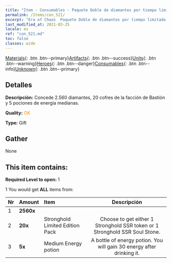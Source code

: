 ```yaml
---
title: "Item - Consumables - Paquete Doble de diamantes por tiempo limitado C"
permalink: /Items/con_521/
excerpt: "Era of Chaos  Paquete Doble de diamantes por tiempo limitado C"
last_modified_at: 2021-03-25
locale: es
ref: "con_521.md"
toc: false
classes: wide
---
```

 [Materials](/es/Items/){: .btn .btn--primary}[Artifacts](/es/Items/Artifacts/){: .btn .btn--success}[Units](/es/Items/Units/){: .btn .btn--warning}[Heroes](/es/Items/Heroes/){: .btn .btn--danger}[Consumables](/es/Items/Consumables/){: .btn .btn--info}[Unknown](/es/Items/Unknown/){: .btn .btn--primary}

## Detalles
 **Descripción:** Concede 2.560 diamantes, 20 cofres de la facción de Bastión y 5 pociones de energía medianas.

 **Quality:** <span style="color: #FF8C00">OK</span>

 **Type:** Gift

## Gather

  None

## This item contains:

 **Required Level to open:** 1

 1 You would get **ALL** items  from:

  | Nr | Amount |     Item    | Descripción |
  |:---|:-------|:------------|:-----------:|
  | 1 |  **2560x** | <i class="fas fa-gem"/> |  | 
  | 2 |  **20x** | Stronghold Limited Edition Pack | Choose to get either 1 Stronghold SSR token or 1 Stronghold SSR Soul Stone.  | 
  | 3 |  **5x** | Medium Energy potion | A bottle of energy potion. You will gain 30 energy after drinking it.  | 
